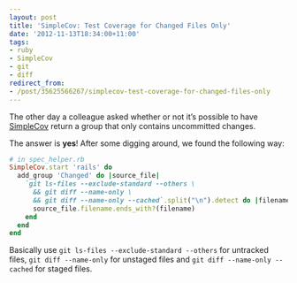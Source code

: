 ```yaml
---
layout: post
title: 'SimpleCov: Test Coverage for Changed Files Only'
date: '2012-11-13T18:34:00+11:00'
tags:
- ruby
- SimpleCov
- git
- diff
redirect_from:
- /post/35625566267/simplecov-test-coverage-for-changed-files-only
---
```

The other day a colleague asked whether or not it’s possible to have [SimpleCov](https://github.com/colszowka/simplecov) return a group that only contains uncommitted changes.

The answer is **yes**! After some digging around, we found the following way:

```ruby
# in spec_helper.rb
SimpleCov.start 'rails' do
  add_group 'Changed' do |source_file|
    `git ls-files --exclude-standard --others \
      && git diff --name-only \
      && git diff --name-only --cached`.split("\n").detect do |filename|
      source_file.filename.ends_with?(filename)
    end
  end
end
```

Basically use `git ls-files --exclude-standard --others` for untracked files, `git diff --name-only` for unstaged files and `git diff --name-only --cached` for staged files.

